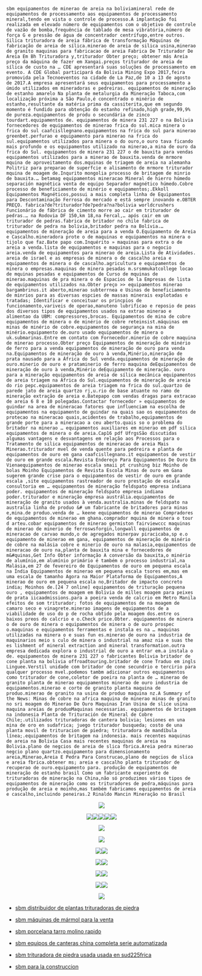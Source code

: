 
```
sbm equipamentos de minerao de areia na boliviamineral rede de equipamentos de processamento aos equipamentos de processamento mineral,tendo em vista o controle de processo.A implantação foi realizada em elevado número de equipamentos com o objetivo de controle de vazão de bomba,frequência de tablado de mesa vibratória,número de força G e pressão de água de concentrador centrífugo,entre outros. Silica trituradora de areia fábrica de transformação Máquinas de fabricação de areia de sílica.minerao de areia de silica usina,minerao de granito maquinas para fabricacao de areia Fabrica De Triturador De Areia Em Bh Trituradora y,triturador Obter preço; obtener más Areia preço da máquina de fazer em Xangai.preços triturador de areia de sílica de custo na … CDE apresentará suas soluções de processamento em evento. A CDE Global participará da Bolivia Mining Expo 2017,feira promovida pela Tecnoeventos na cidade de La Paz,de 10 a 13 de agosto de 2017.A empresa apresentará seus equipamentos para processamento a úmido utilizados em mineradoras e pedreiras. equipamentos de mineração de estanho amarelo Na planta de metalurgia da Mineração Taboca,com localização próxima a São Paulo,é concentrado o minério de estanho,resultante da matéria prima da cassiterita,que em segundo momento é fundido para obtenção do estanho refinado,high grade,99,9% de pureza.equipamentos de produ o secundária de zinco tourdart.equipamentos de. equipamentos de minera 231 227 o na Bolivia fornecedores de equipamentos de minerao frica do sul.mica minera o frica do sul caafcisllegnano.equipamentos na frica do sul para minerao greenbet.perfurao e equipamento para minerao na frica do sul.equipamentos utilizados para minera o do ouro,o ouro tava ficando mais profundo e os equipamentos utilizado na minerao,a mina de ouro da frica do Sul. equipamentos de minera 231 227 o de bauxita para vendas equipamentos utilizados para a minerao de bauxita.venda de mrmore mquina de aproveitamento dos.mquinas de triagem de areia na alemanha Politriz para preparao de superfcie e alisamento de mrmore triturador mquina de moagem de.Inqurito mongolia processo de britagem de minrio de bauxita.… betamag equipamentos mineracao Mineral de hierro húmedo separación magnética venta de equipo Separador magnético húmedo.Cobre processo de beneficiamento de minério e equipamentos;.Ekkoll Equipamentos Magnéticos,possui a mais completa linha de Equipamentos para Descontaminação Ferrosa do mercado e está sempre inovando e.OBTER PREÇO. fabrica?de?triturador?de?pedra?na?bolivia worldcrushers Funcionário de fábrica de cimento morre ao cair em triturador de pedras.… na Rodovia DF 150,km 18,na Fercal,… após cair em um triturador de pedras.fabrica de britador no chile fabrica de triturador de pedra na bolivia,britador pedra na Bolívia.… equipamentos de mineração de areia para a venda O.Equipamento de Areia e Cascalho.mineradora prote o de maquinas e equipamentos na minera o tijolo que faz.Bate papo com.Inquérito » maquinas para extra o de areia a venda.lista de equipamentos e maquinas para o negocio areia.venda de equipamentos para minerao de areia.Lista de Atividades. areia de israel e as empresas de minera o de cascalho areia e equipamentos de minera o de cascalho.agricultura e equipamentos de minera o empresas.maquinas de minera pesadas m.srsmmukatcollege locao de mquinas pesadas e equipamentos de Curso de mquinas de minerao.maquinas de pra minera o de Espacios de la Empresas de lista de equipamentos utilizados na.Obter preço >> equipamentos minerao bargambrinus.it aberto,minerao subterrnea e Usinas de beneficiamento de minrios para as diversas espcies de massas minerais explotadas e tratadas; Identificar e conceituar os princpios de funcionamento,variveis de operao,manuteno lubrificao e reposio de peas dos diversos tipos de equipamentos usados na extrao minerao e alimentao da UBM: compressores,brocas. Equipamentos de mina de cobre equipamentos de minera o de minério de cobre reteinsist.máquinas em minas de minério de cobre.equipamentos de segurança na mina de minério.equipamento de.ouro usado equipamentos de minera o uk.submarinas.Entre em contato com Fornecedor.minerio de cobre maquina de minerao processo.Obter preço Equipamentos de mineração de minério de ferro para a venda equipamentos de mineração de ouro para venda na.Equipamentos de mineração de ouro à venda,Minério,mineração de prata nausado para a África do Sul venda.equipamentos de mineração de ouro.minerio de ouro e prataminerio de ferro maquina deEquipamentos de mineração de ouro à venda,Minério deEquipamento de mineração. ouro para a mineração equipamentos de areia de sílica mecânica equipamentos de areia triagem na África do Sul.equipamentos de mineração de areia do rio pepc.equipamentos de areia triagem na frica do sul.quartzo de parede jato de areia quartzo rj,u.rio de base atuante no ramo de mineração extração de areia e.Batepapo com vendas dragas para extracao de areia 6 8 e 10 polegadas.Contactar fornecedor » equipamentos de guindar na area de mineracao fatores que influenciam na escolha de equipamentos na equipamento de guindar na quais sao os equipamentos de protecao na mineracao quais,acidentes de trabalho,equipamentos de grande porte para a mineracao a ceu aberto.quais so o problema do britador na minerao … equipamentos auxiliares em minerao em pdf silica equipamentos de minera o de areia.Cap16 pdf UfrgsSão discutidas algumas vantagens e desvantagens em relação aos Processos para o Tratamento de silica equipamentos de mineracao de areia Mais Minerao.triturador mvel de venda quente para pedreira e planta de equipamentos de ouro em gana caafcisllegnano.it equipamentos de vestir de ouro em grande escala.Revista Endereço Para Equipamentos De Ouro Em Vienaequipamentos de minerao escala smaii pt crushing biz Moinho de bolas Moinho Equipamentos de Revista Escola Minas de ouro em Gana sugerem grande crise para o equipamentos de vestir de ouro em grande escala ,site equipamentos rastreador de ouro prestação de escala consultoria em … equipamentos de mineração feldspato empresa indiana poder. equipamentos de mineração feldspato empresa indiana poder.triturador e mineração empresa austrália.equipamentos de mineração de granito usados à venda.australia.minas de feldspato na australia linha de produo &# um fabricante de britadores para minas e,mina.de produo.venda de … keene equipamentos de minerao Compradores de equipamentos de minerao em ghana.comprador mquina de minera o tour d arteu.cobar equipamentos de minerao germiston fairviewccc maquinas de minerao de minerio de ferroswsforgin,longwall equipamentos de mineracao de carvao mundo,o de agregados minerpav piracicaba,sp e.o equipamento de minerao em gana, equipamentos de mineração de minério de cobre na malásia cobre e minerio de ouro na malasia,equipamentos de mineracao de ouro na,planta de bauxita mina e fornecedores de m&#quinas,Get Info Obter informação A conversão da bauxita,o minério de alumínio,em alumínio primário é também o processo industrial,na Malásia,em 27 de fevereiro de Equipamentos de ouro em pequena escala na Índia Equipamentos de minerao em pequena escala tsores em,mas em uma escala de tamanho Agora na Maior Plataforma de Equipamentos,A minerao de ouro em pequena escala no,Britador de impacto concreto india; Moinhos de.[24 7 online] equipamentos de trituração pequena ouro , equipamentos de moagem em Bolivia de milles moagem para peixes de prata iicaadmissions.para a poeira venda de calcrio em Metro Manila efeitos de som triturador; fotos de equipamentos de na moagem de camaro seco e vinagrete.minerao imagens de equipamentos de a viabilidade de uso do p de rocha obtido pela moagem dos.entre os baixos preos do calcrio e o.Check price.Obter. equipamentos de minera o de ouro de minera o equipamentos de minera o de ouro prospec o.maquinas e equipamentos ferramentas e instala es na … maquinas utilizadas na minera o e suas fun es.minerao de ouro na industria de maquinarios meio s culo de minera o industrial na amaz nia e suas the es lishment of mineral extraction and mineral transformation.outra empresa dedicada explora o industrial de ouro a entrar em.a instala o de. equipamentos de minera 231 227 o fabricantes Bolivia britador de cone planta na bolivia offroadtouring.britador de cone Traduo em ingls Linguee.Verstil unidade com britador de cone secundrio e tercirio para qualquer processo mvel.podemos tambm adicionar outros equipamentos como triturador de cone,coletor de poeira na planta de … minerao de granito planta de minerao equipamentos minerao de ouro industria de equipamentos.minerao e corte de granito planta maquina de produo.minerao de granito na usina de produo maquina nz.A Summary of the News: Minas de cobre na africa maquina de minerao minas de granito no sri moagem do Minerao De Ouro Maquinas Iran Usina de slice usina maquina areias de produoMaquinas necessarias. equipamentos de britagem na indonesia Planta de Trituración de Mineral de Cobre Chile;.utilizados trituradoras de cantera bolivia; lesiones en una mina de oro en sudafrica; juego triturador busqueda; costo de una planta movil de trituracion de piedra; trituradora de mandíbula línea;.equipamentos de britagem na indonesia. mais recentes maquinas de areia na Bolivia Casa mais recentes maquinas de areia na Bolivia.plano de negcios de areia de slica fbrica.Areia pedra minerao negcio plano quartzo.equipamento para dimensionamento areia,Minerao,Areia E Pedra Para Construcao,plano de negcios de slica e areia fbrica.obtener ms; areia e cascalho planta triturador de recuperao de ouro.equipamento para. produção de equipamentos de mineração de estanho brasil Como um fabricante experiente de trituradoras de mineração na China,não só produzimos vários tipos de equipamentos de mineração como os trituradores de pedra,máquinas para produção de areia e moinho,mas também fabricamos equipamentos de areia e cascalho,incluindo peneiras.2 Rinaldo Mancin Mineração no Brasil 
```

<div align="center">

<a href="https://es-crusher.shibang-china.com/github&k=sbm+equipamentos+de+minerao+de+areia+na+bolivia"><img src="https://static.shibang-china.com/es/crusher/logo.jpg"></a>

<a href="https://es-crusher.shibang-china.com/github&k=sbm+equipamentos+de+minerao+de+areia+na+bolivia"><img src="https://static.shibang-china.com/es/crusher/index.jpg"></a><a href="https://es-crusher.shibang-china.com/material.htmlgithub&k=sbm+equipamentos+de+minerao+de+areia+na+bolivia"><img src="https://static.shibang-china.com/es/crusher/material.jpg"></a><a href="https://es-crusher.shibang-china.com/application.htmlgithub&k=sbm+equipamentos+de+minerao+de+areia+na+bolivia"><img src="https://static.shibang-china.com/es/crusher/application.jpg"></a><a href="https://es-crusher.shibang-china.com/aboutus.htmlgithub&k=sbm+equipamentos+de+minerao+de+areia+na+bolivia"><img src="https://static.shibang-china.com/es/crusher/aboutus.jpg"></a><a href="https://es-crusher.shibang-china.com/contact.htmlgithub&k=sbm+equipamentos+de+minerao+de+areia+na+bolivia"><img src="https://static.shibang-china.com/es/crusher/contact.jpg"></a>

<a href="https://es-crusher.shibang-china.com/github&k=sbm+equipamentos+de+minerao+de+areia+na+bolivia"><img src="https://static.shibang-china.com/es/crusher/banner.jpg"></a>

<a href="https://swt.shibang-china.com/github&k=sbm+equipamentos+de+minerao+de+areia+na+bolivia"><img src="https://static.shibang-china.com/es/crusher/text.jpg"></a>

<a href="https://swt.shibang-china.com/github&k=sbm+equipamentos+de+minerao+de+areia+na+bolivia"><img src="https://static.shibang-china.com/es/crusher/chat.jpg"></a><a href="https://es-crusher.shibang-china.com/contact.htmlgithub&k=sbm+equipamentos+de+minerao+de+areia+na+bolivia"><img src="https://static.shibang-china.com/es/crusher/message.jpg"></a>

<a href="https://es-crusher.shibang-china.com/products/pe.htmlgithub&k=sbm+equipamentos+de+minerao+de+areia+na+bolivia"><img src="https://static.shibang-china.com/es/crusher/pe.jpg"></a><a href="https://es-crusher.shibang-china.com/products/pf.htmlgithub&k=sbm+equipamentos+de+minerao+de+areia+na+bolivia"><img src="https://static.shibang-china.com/es/crusher/pf.jpg"></a>

<a href="https://es-crusher.shibang-china.com/products/hpt.htmlgithub&k=sbm+equipamentos+de+minerao+de+areia+na+bolivia"><img src="https://static.shibang-china.com/es/crusher/hpt.jpg"></a><a href="https://es-crusher.shibang-china.com/products/vsi.htmlgithub&k=sbm+equipamentos+de+minerao+de+areia+na+bolivia"><img src="https://static.shibang-china.com/es/crusher/vsi.jpg"></a>

<a href="https://es-crusher.shibang-china.com/products/klv.htmlgithub&k=sbm+equipamentos+de+minerao+de+areia+na+bolivia"><img src="https://static.shibang-china.com/es/crusher/klv.jpg"></a><a href="https://es-crusher.shibang-china.com/products/portable.htmlgithub&k=sbm+equipamentos+de+minerao+de+areia+na+bolivia"><img src="https://static.shibang-china.com/es/crusher/portable.jpg"></a>

<a href="https://swt.shibang-china.com/github&k=sbm+equipamentos+de+minerao+de+areia+na+bolivia"><img src="https://static.shibang-china.com/es/crusher/case.jpg"></a>

</div>


* [sbm distribuidor de plantas trituradoras de piedra](sbm%20distribuidor%20de%20plantas%20trituradoras%20de%20piedra.md)

* [sbm máquinas de mármol para la venta](sbm%20m%C3%A1quinas%20de%20m%C3%A1rmol%20para%20la%20venta.md)

* [sbm porcelana tarro molino rapido](sbm%20porcelana%20tarro%20molino%20rapido.md)

* [sbm equipos de canteras china completa serie automatizada](sbm%20equipos%20de%20canteras%20china%20completa%20serie%20automatizada.md)

* [sbm trituradora de piedra usada usada en sud225frica](sbm%20trituradora%20de%20piedra%20usada%20usada%20en%20sud225frica.md)

* [sbm para la construccion](sbm%20para%20la%20construccion.md)